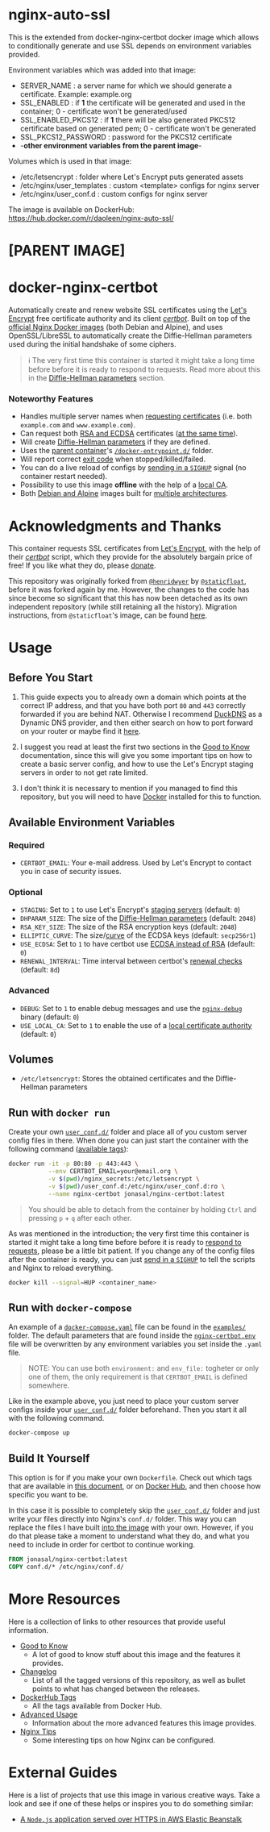 # nginx-auto-ssl
This is the extended from docker-nginx-certbot docker image which allows to conditionally generate and use SSL depends 
on environment variables provided.
  
Environment variables which was added into that image:   
* SERVER_NAME : a server name for which we should generate a certificate. Example: example.org
* SSL_ENABLED : if **1** the certificate will be generated and used in the container; 0 - certificate won't be generated/used
* SSL_ENABLED_PKCS12 : if **1** there will be also generated PKCS12 certificate based on generated pem; 0 - certificate won't be generated
* SSL_PKCS12_PASSWORD : password for the PKCS12 certificate
* -**other environment variables from the parent image**-

Volumes which is used in that image:  
* /etc/letsencrypt : folder where Let's Encrypt puts generated assets
* /etc/nginx/user_templates : custom &lt;template&gt; configs for nginx server
* /etc/nginx/user_conf.d : custom configs for nginx server

The image is available on DockerHub: https://hub.docker.com/r/daoleen/nginx-auto-ssl/


# [PARENT IMAGE]
# docker-nginx-certbot

Automatically create and renew website SSL certificates using the
[Let's Encrypt][1] free certificate authority and its client [*certbot*][2].
Built on top of the [official Nginx Docker images][9] (both Debian and Alpine),
and uses OpenSSL/LibreSSL to automatically create the Diffie-Hellman parameters
used during the initial handshake of some ciphers.

> :information_source: The very first time this container is started it might
  take a long time before before it is ready to respond to requests. Read more
  about this in the
  [Diffie-Hellman parameters](./docs/good_to_know.md#diffie-hellman-parameters)
  section.

### Noteworthy Features
- Handles multiple server names when [requesting certificates](./docs/good_to_know.md#how-the-script-add-domain-names-to-certificate-requests) (i.e. both `example.com` and `www.example.com`).
- Can request both [RSA and ECDSA](./docs/good_to_know.md#ecdsa-and-rsa-certificates) certificates ([at the same time](./docs/advanced_usage.md#multi-certificate-setup)).
- Will create [Diffie-Hellman parameters](./docs/good_to_know.md#diffie-hellman-parameters) if they are defined.
- Uses the [parent container][9]'s [`/docker-entrypoint.d/`][7] folder.
- Will report correct [exit code][6] when stopped/killed/failed.
- You can do a live reload of configs by [sending in a `SIGHUP`](./docs/advanced_usage.md#manualforce-renewal) signal (no container restart needed).
- Possibility to use this image **offline** with the help of a [local CA](./docs/advanced_usage.md#local-ca).
- Both [Debian and Alpine](./docs/dockerhub_tags.md) images built for [multiple architectures][14].



# Acknowledgments and Thanks

This container requests SSL certificates from [Let's Encrypt][1], with the help
of their [*certbot*][2] script, which they provide for the absolutely bargain
price of free! If you like what they do, please [donate][3].

This repository was originally forked from [`@henridwyer`][4] by
[`@staticfloat`][5], before it was forked again by me. However, the changes to
the code has since become so significant that this has now been detached as its
own independent repository (while still retaining all the history). Migration
instructions, from `@staticfloat`'s image, can be found
[here](./docs/good_to_know.md#help-migrating-from-staticfloats-image).



# Usage

## Before You Start
1. This guide expects you to already own a domain which points at the correct
   IP address, and that you have both port `80` and `443` correctly forwarded
   if you are behind NAT. Otherwise I recommend [DuckDNS][12] as a Dynamic DNS
   provider, and then either search on how to port forward on your router or
   maybe find it [here][13].

2. I suggest you read at least the first two sections in the
   [Good to Know](./docs/good_to_know.md) documentation, since this will give
   you some important tips on how to create a basic server config, and how to
   use the Let's Encrypt staging servers in order to not get rate limited.

3. I don't think it is necessary to mention if you managed to find this
   repository, but you will need to have [Docker][11] installed for this to
   function.


## Available Environment Variables

### Required
- `CERTBOT_EMAIL`: Your e-mail address. Used by Let's Encrypt to contact you in case of security issues.

### Optional
- `STAGING`: Set to `1` to use Let's Encrypt's [staging servers](./docs/good_to_know.md#initial-testing) (default: `0`)
- `DHPARAM_SIZE`: The size of the [Diffie-Hellman parameters](./docs/good_to_know.md#diffie-hellman-parameters) (default: `2048`)
- `RSA_KEY_SIZE`: The size of the RSA encryption keys (default: `2048`)
- `ELLIPTIC_CURVE`: The size/[curve][15] of the ECDSA keys (default: `secp256r1`)
- `USE_ECDSA`: Set to `1` to have certbot use [ECDSA instead of RSA](./docs/good_to_know.md#ecdsa-and-rsa-certificates) (default: `0`)
- `RENEWAL_INTERVAL`: Time interval between certbot's [renewal checks](./docs/good_to_know.md#renewal-check-interval) (default: `8d`)

### Advanced
- `DEBUG`: Set to `1` to enable debug messages and use the [`nginx-debug`][10] binary (default: `0`)
- `USE_LOCAL_CA`: Set to `1` to enable the use of a [local certificate authority](./docs/advanced_usage.md#local-ca) (default: `0`)


## Volumes
- `/etc/letsencrypt`: Stores the obtained certificates and the Diffie-Hellman parameters


## Run with `docker run`
Create your own [`user_conf.d/`](./docs/good_to_know.md#the-user_confd-folder)
folder and place all of you custom server config files in there. When done you
can just start the container with the following command
([available tags](./docs/dockerhub_tags.md)):

```bash
docker run -it -p 80:80 -p 443:443 \
           --env CERTBOT_EMAIL=your@email.org \
           -v $(pwd)/nginx_secrets:/etc/letsencrypt \
           -v $(pwd)/user_conf.d:/etc/nginx/user_conf.d:ro \
           --name nginx-certbot jonasal/nginx-certbot:latest
```

> You should be able to detach from the container by holding `Ctrl` and pressing
  `p` + `q` after each other.

As was mentioned in the introduction; the very first time this container is
started it might take a long time before before it is ready to
[respond to requests](./docs/good_to_know.md#diffie-hellman-parameters), please
be a little bit patient. If you change any of the config files after the
container is ready, you can just
[send in a `SIGHUP`](./docs/advanced_usage.md#manualforce-renewal) to tell
the scripts and Nginx to reload everything.

```bash
docker kill --signal=HUP <container_name>
```


## Run with `docker-compose`
An example of a [`docker-compose.yaml`](./examples/docker-compose.yml) file can
be found in the [`examples/`](./examples) folder. The default parameters that
are found inside the [`nginx-certbot.env`](./examples/nginx-certbot.env) file
will be overwritten by any environment variables you set inside the `.yaml`
file.

> NOTE: You can use both `environment:` and `env_file:` togheter or only one
        of them, the only requirement is that `CERTBOT_EMAIL` is defined
        somewhere.

Like in the example above, you just need to place your custom server configs
inside your [`user_conf.d/`](./docs/good_to_know.md#the-user_confd-folder)
folder beforehand. Then you start it all with the following command.

```bash
docker-compose up
```


## Build It Yourself
This option is for if you make your own `Dockerfile`. Check out which tags that
are available in [this document](./docs/dockerhub_tags.md), or on
[Docker Hub][8], and then choose how specific you want to be.

In this case it is possible to completely skip the
[`user_conf.d/`](./docs/good_to_know.md#the-user_confd-folder) folder and just
write your files directly into Nginx's `conf.d/` folder. This way you can
replace the files I have built [into the image](./src/nginx_conf.d) with your
own. However, if you do that please take a moment to understand what they do,
and what you need to include in order for certbot to continue working.

```Dockerfile
FROM jonasal/nginx-certbot:latest
COPY conf.d/* /etc/nginx/conf.d/
```



# More Resources
Here is a collection of links to other resources that provide useful
information.

- [Good to Know](./docs/good_to_know.md)
  - A lot of good to know stuff about this image and the features it provides.
- [Changelog](./docs/changelog.md)
  - List of all the tagged versions of this repository, as well as bullet points to what has changed between the releases.
- [DockerHub Tags](./docs/dockerhub_tags.md)
  - All the tags available from Docker Hub.
- [Advanced Usage](./docs/advanced_usage.md)
  - Information about the more advanced features this image provides.
- [Nginx Tips](./docs/nginx_tips.md)
  - Some interesting tips on how Nginx can be configured.



# External Guides
Here is a list of projects that use this image in various creative ways. Take
a look and see if one of these helps or inspires you to do something similar:

- [A `Node.js` application served over HTTPS in AWS Elastic Beanstalk](https://efraim-rodrigues.medium.com/using-docker-to-containerize-your-node-js-aefcd1ecd37d)






[1]: https://letsencrypt.org/
[2]: https://github.com/certbot/certbot
[3]: https://letsencrypt.org/donate/
[4]: https://github.com/henridwyer/docker-letsencrypt-cron
[5]: https://github.com/staticfloat/docker-nginx-certbot
[6]: https://github.com/JonasAlfredsson/docker-nginx-certbot/commit/43dde6ec24f399fe49729b28ba4892665e3d7078
[7]: https://github.com/nginxinc/docker-nginx/tree/master/entrypoint
[8]: https://hub.docker.com/r/jonasal/nginx-certbot
[9]: https://github.com/nginxinc/docker-nginx
[10]: https://github.com/docker-library/docs/tree/master/nginx#running-nginx-in-debug-mode
[11]: https://docs.docker.com/engine/install/
[12]: https://www.duckdns.org/
[13]: https://portforward.com/router.htm
[14]: https://github.com/JonasAlfredsson/docker-nginx-certbot/issues/28
[15]: https://security.stackexchange.com/a/104991
